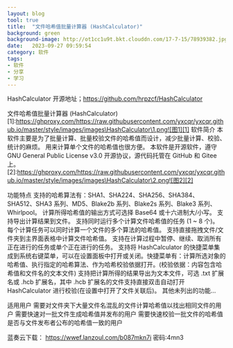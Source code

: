 ```yaml
---
layout: blog
tool: true
title:  "文件哈希值批量计算器 (HashCalculator)"
background: green
background-image: http://ot1cc1u9t.bkt.clouddn.com/17-7-15/78939382.jpg
date:   2023-09-27 09:59:54
category: 软件
tags:
- 软件
- 分享
- 学习
---
```


HashCalculator
开源地址；https://github.com/hrpzcf/HashCalculator

文件哈希值批量计算器 (HashCalculator)
[1]:https://ghproxy.com/https://raw.githubusercontent.com/yxcqr/yxcqr.github.io/master/style/images/images\HashCalculator\1.png![图1][1]
软件简介
本软件主要是为了批量计算、批量校验文件的哈希值而设计，减少批量计算、校验、统计的麻烦。
用来计算单个文件的哈希值也很方便。
本软件是开源软件，遵守 GNU General Public License v3.0 开源协议，源代码托管在 GitHub 和 Gitee 上。
[2]:https://ghproxy.com/https://raw.githubusercontent.com/yxcqr/yxcqr.github.io/master/style/images/images\HashCalculator\2.png![图2][2]
  
功能特点
支持的哈希算法有：SHA1、SHA224、SHA256、SHA384、SHA512、SHA3 系列、MD5、Blake2b 系列、Blake2s 系列、Blake3 系列、Whirlpool。
计算所得哈希值的输出方式可选择 Base64 或十六进制大/小写。
支持导出计算结果到文件。
支持同时运行多个计算文件哈希值的任务 (1 ~ 8 个)。
每个计算任务可以同时计算一个文件的多个算法的哈希值。
支持直接拖拽文件/文件夹到主界面表格中计算文件哈希值。
支持在计算过程中暂停、继续、取消所有正在进行的任务或单个正在进行的任务。
支持将 HashCalculator 的快捷菜单集成到系统右键菜单，可以在设置面板中打开或关闭。快捷菜单有：计算所选对象的哈希值、执行指定的哈希算法、作为哈希校验依据打开。(校验依据：内容包含哈希值和文件名的文本文件)
支持把计算所得的结果导出为文本文件，可选 .txt 扩展名或 .hcb 扩展名，其中 .hcb 扩展名的文件支持直接双击自动打开 HashCalculator 进行校验(在设置中打开了文件关联后)。
其他未列出的功能...

[3]:https://ghproxy.com/https://raw.githubusercontent.com/yxcqr/yxcqr.github.io/master/style/images/images\HashCalculator\3.png![图3][3]
适用用户
需要对文件夹下大量文件名混乱的文件计算哈希值以找出相同文件的用户
需要快速对一批文件生成哈希值并发布的用户
需要快速校验一批文件的哈希值是否与文件发布者公布的哈希值一致的用户

蓝奏云下载：
https://wwef.lanzoul.com/b087mkn7i 密码:4mn3



  
